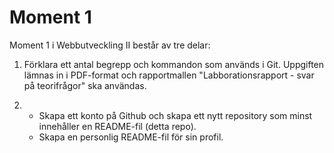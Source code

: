 # Moment 1

Moment 1 i Webbutveckling II består av tre delar:

1. Förklara ett antal begrepp och kommandon som används i Git. Uppgiften lämnas in i PDF-format och rapportmallen "Labborationsrapport - svar på teorifrågor" ska användas.

2. 
    * Skapa ett konto på Github och skapa ett nytt repository som minst innehåller en README-fil (detta repo).
    * Skapa en personlig README-fil för sin profil.